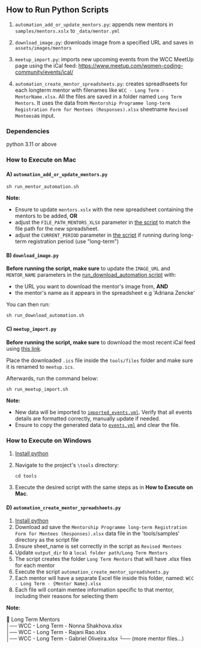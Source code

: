 ## How to Run Python Scripts

1) `automation_add_or_update_mentors.py`: appends new mentors in `samples/mentors.xslx` to `_data/mentor.yml`

2) `download_image.py`: downloads image from a specified URL and saves in `assets/images/mentors`

3) `meetup_import.py`: imports new upcoming events from the WCC MeetUp page using the iCal feed: https://www.meetup.com/women-coding-community/events/ical/

4) `automation_create_mentor_spreadsheets.py`: creates spreadhseets for each longterm mentor with filenames like `WCC - Long Term - MentorName.xlsx`. All the files are saved in a folder named `Long Term Mentors`. It uses the data from `Mentorship Programme long-term Registration Form for Mentees (Responses).xlsx` sheetname `Revised Mentees`as input.

### Dependencies

python 3.11 or above

### How to Execute on Mac

#### A) `automation_add_or_update_mentors.py`

```shell
sh run_mentor_automation.sh
```
**Note:** 
- Ensure to update `mentors.xslx` with the new spreadsheet containing the mentors to be added, **OR** 
- adjust the `FILE_PATH_MENTORS_XLSX` parameter in [the script](run_mentor_automation.sh) to match the file path for the new spreadsheet.
- adjust the `CURRENT_PERIOD` parameter in [the script](run_mentor_automation.sh) if running during long-term registration period (use "long-term")


#### B) `download_image.py`

**Before running the script, make sure** to update the `IMAGE_URL` and `MENTOR_NAME` parameters in the [run_download_automation script](run_download_automation.sh) with:
- the URL you want to download the mentor's image from, **AND**
- the mentor's name as it appears in the spreadsheet e.g 'Adriana Zencke'

You can then run: 
```shell
sh run_download_automation.sh
```

#### C) `meetup_import.py`
**Before running the script, make sure** to download the most recent iCal feed using [this link](https://www.meetup.com/women-coding-community/events/ical/).

Place the downloaded `.ics` file inside the `tools/files` folder and make sure it is renamed to `meetup.ics`.

Afterwards, run the command below:
```shell
sh run_meetup_import.sh
```

**Note:** 
- New data will be imported to [`imported_events.yml`](../_data/imported_events.yml). Verify that all events details are formatted correctly, manually update if needed. 
- Ensure to copy the generated data to [`events.yml`](../_data/events.yml) and clear the file.


### How to Execute on Windows

1) [Install python](https://www.python.org/downloads/windows)

2) Navigate to the project's `\tools` directory:

    ```
    cd tools
    ```

3) Execute the desired script with the same steps as in **How to Execute on Mac**.

#### D) `automation_create_mentor_spreadsheets.py`

1) [Install python](https://www.python.org/downloads/windows)
2) Download ad save the `Mentorship Programme long-term Registration Form for Mentees (Responses).xlsx` data file in the 'tools/samples' directory as the script file
3) Ensure sheet_name is set correctly in the script as `Revised Mentees`
4) Update `output_dir` to a `local folder path/Long Term Mentors`
5) The script creates the folder `Long Term Mentors` that will have .xlsx files for each mentor
6) Execute the script `automation_create_mentor_spreadsheets.py`
7) Each mentor will have a separate Excel file inside this folder, named: `WCC - Long Term - {Mentor Name}.xlsx`
8) Each file will contain mentee information specific to that mentor, including their reasons for selecting them

**Note:** 
  
📁 Long Term Mentors  
  │── WCC - Long Term - Nonna Shakhova.xlsx  
  │── WCC - Long Term - Rajani Rao.xlsx  
  │── WCC - Long Term - Gabriel Oliveira.xlsx   └── (more mentor files...)  